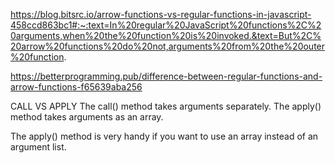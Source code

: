 <!-- Arrow vs Normal Function -->
https://blog.bitsrc.io/arrow-functions-vs-regular-functions-in-javascript-458ccd863bc1#:~:text=In%20regular%20JavaScript%20functions%2C%20arguments,when%20the%20function%20is%20invoked.&text=But%2C%20arrow%20functions%20do%20not,arguments%20from%20the%20outer%20function.

https://betterprogramming.pub/difference-between-regular-functions-and-arrow-functions-f65639aba256

CALL VS APPLY 
The call() method takes arguments separately.
The apply() method takes arguments as an array.

The apply() method is very handy 
if you want to use an array instead of an argument list.